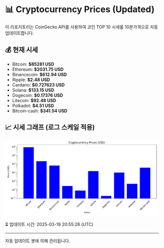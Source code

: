 
# 📊 Cryptocurrency Prices (Updated)

이 리포지토리는 CoinGecko API를 사용하여 코인 TOP 10 시세를 10분가격으로 자동 업데이트합니다.

## 💰 현재 시세
- Bitcoin: **$85281 USD**
- Ethereum: **$2031.75 USD**
- Binancecoin: **$612.94 USD**
- Ripple: **$2.48 USD**
- Cardano: **$0.727623 USD**
- Solana: **$133.15 USD**
- Dogecoin: **$0.17376 USD**
- Litecoin: **$92.48 USD**
- Polkadot: **$4.51 USD**
- Bitcoin-cash: **$341.54 USD**

## 📈 시세 그래프 (로그 스케일 적용)
![Crypto Prices](crypto_prices.png)

⏳ 업데이트 시간: 2025-03-19 20:55:28 (UTC)

---
자동 업데이트 봇에 의해 관리됩니다.
